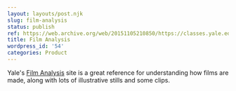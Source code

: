 ```yaml
---
layout: layouts/post.njk
slug: film-analysis
status: publish
ref: https://web.archive.org/web/20151105210850/https://classes.yale.edu/film-analysis/
title: Film Analysis
wordpress_id: '54'
categories: Product
---
```


Yale's [Film Analysis](https://web.archive.org/web/20151105210850/https://classes.yale.edu/film-analysis/) site is a great reference for understanding how films are made, along with lots of illustrative stills and some clips.
